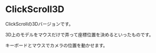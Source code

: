 # ClickScroll3D

ClickScrollの3Dバージョンです。

3D上のモデルをマウスだけで弄って座標位置を決めるといったものです。

キーボードとマウスでカメラの位置を動かせます。
